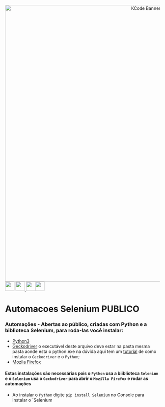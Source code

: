 <center>
    <img src="https://i.ibb.co/wQg0qzq/Banner.png" width="900" alt="KCode Banner"  />
</center>
<a href="https://www.linkedin.com/in/kauebr/"><img src="https://cdn-icons-png.flaticon.com/512/174/174857.png" width="30" ></a> <a href="mailto:kauemandarino@gmail.com"><img src="https://cdn-icons-png.flaticon.com/512/5968/5968534.png" width="30" ></a><a href="https://api.whatsapp.com/send?phone=5541991835800&text=Oi"> <img src="https://imagepng.org/wp-content/uploads/2017/08/whatsapp-icone-1.png" width="30" ></a><a href="https://github.com/kauebr/"><img src="https://github.githubassets.com/images/modules/logos_page/Octocat.png" width="30" ></a>

# Automacoes Selenium PUBLICO
 ### Automações - Abertas ao público, criadas com Python e a biblioteca Selenium, para roda-las você instalar:
 * [Python3](https://www.python.org/downloads/)
 * [Geckodriver](https://github.com/mozilla/geckodriver/releases) o executável deste arquivo deve estar na pasta mesma pasta aonde esta o python.exe
 na dúvida aqui tem um [tutorial](https://www.youtube.com/watch?v=Ot10qzrb13c) de como instalar o `Geckodriver` e o `Python`;
 * [Mozila Firefox](https://www.mozilla.org/pt-BR/firefox/new/)

#### Estas instalações são necessárias pois o `Python` usa a biiblioteca `Selenium` e o `Selenium` usa o `Geckodriver` para abrir o `Mozilla Firefox` e rodar as automações

* Ao instalar o `Python` digite `pip install Selenium` no Console para instalar o `Selenium

